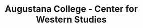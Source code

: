 ---
layout: repo
title: "Augustana College - Center for Western Studies"
id: 11905
permalink: repos/11905/
---